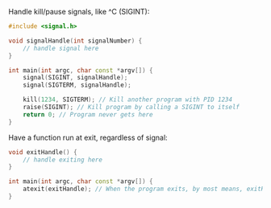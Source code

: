 
Handle kill/pause signals, like ^C (SIGINT):
```c++
#include <signal.h>

void signalHandle(int signalNumber) {
	// handle signal here
}

int main(int argc, char const *argv[]) {
	signal(SIGINT, signalHandle);
	signal(SIGTERM, signalHandle);

	kill(1234, SIGTERM); // Kill another program with PID 1234
	raise(SIGINT); // Kill program by calling a SIGINT to itself
	return 0; // Program never gets here
}

```

Have a function run at exit, regardless of signal:
```c++
void exitHandle() {
	// handle exiting here
}

int main(int argc, char const *argv[]) {
	atexit(exitHandle); // When the program exits, by most means, exitHandle will be called.
}
```
